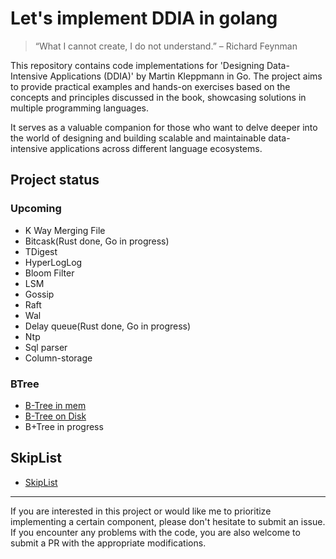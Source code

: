 # Let's implement DDIA in golang

> “What I cannot create, I do not understand.” – Richard Feynman

This repository contains code implementations for 'Designing Data-Intensive Applications (DDIA)' by Martin Kleppmann in
Go. The project aims to provide practical examples and hands-on exercises based on the concepts and
principles discussed in the book, showcasing solutions in multiple programming languages.

It serves as a valuable companion for those who want to delve deeper into the world of designing and building scalable
and maintainable data-intensive applications across different language ecosystems.

## Project status

### Upcoming

* K Way Merging File
* Bitcask(Rust done, Go in progress)
* TDigest
* HyperLogLog
* Bloom Filter
* LSM
* Gossip
* Raft
* Wal
* Delay queue(Rust done, Go in progress)
* Ntp
* Sql parser
* Column-storage

### BTree

* [B-Tree in mem](./btree/b-tree-mem)
* [B-Tree on Disk](./btree/b-tree-on-disk)
* B+Tree in progress

## SkipList

* [SkipList](./skiplist)

---

If you are interested in this project or would like me to prioritize implementing a certain component, please don't
hesitate to submit an issue. If you encounter any problems with the code, you are also welcome to submit a PR with the
appropriate modifications.
